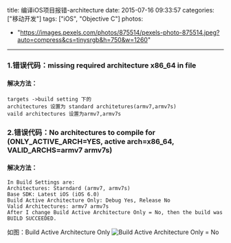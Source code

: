 title: 编译iOS项目报错-architecture
date: 2015-07-16 09:33:57
categories: ["移动开发"]
tags: ["iOS", "Objective C"]
photos:
  - "https://images.pexels.com/photos/875514/pexels-photo-875514.jpeg?auto=compress&cs=tinysrgb&h=750&w=1260"
---
### 1.错误代码：missing required architecture x86_64 in file

#### 解决方法：

```
targets ->build setting 下的
architectures 设置为 standard architetures(armv7,armv7s)
vaild architectures 设置为armv7,armv7s
```

### 2.错误代码：No architectures to compile for (ONLY_ACTIVE_ARCH=YES, active arch=x86_64, VALID_ARCHS=armv7 armv7s)

#### 解决方法：

```
In Build Settings are:
Architectures: Starndard (armv7, armv7s)
Base SDK: Latest iOS (iOS 6.0)
Build Active Architecture Only: Debug Yes, Release No
Valid Architectures: armv7 armv7s
After I change Build Active Architecture Only = No, then the build was BUILD SUCCEEDED.
```

如图：Build Active Architecture Only
![Build Active Architecture Only = No](http://7xkexv.dl1.z0.glb.clouddn.com/2015071602.png)
